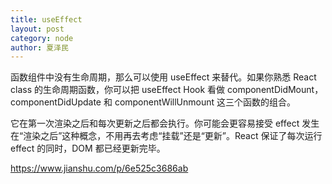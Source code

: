 ```yaml
---
title: useEffect
layout: post
category: node
author: 夏泽民
---
```

函数组件中没有生命周期，那么可以使用 useEffect 来替代。如果你熟悉 React class 的生命周期函数，你可以把 useEffect Hook 看做 componentDidMount，componentDidUpdate 和 componentWillUnmount 这三个函数的组合。

它在第一次渲染之后和每次更新之后都会执行。你可能会更容易接受 effect 发生在“渲染之后”这种概念，不用再去考虑“挂载”还是“更新”。React 保证了每次运行 effect 的同时，DOM 都已经更新完毕。
<!-- more -->
https://www.jianshu.com/p/6e525c3686ab
